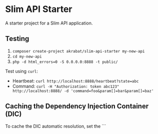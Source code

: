 # Slim API Starter

A starter project for a Slim API application.

## Testing

1. `composer create-project akrabat/slim-api-starter my-new-api`
2. `cd my-new-api`
3. `php -d html_errors=0 -S 0.0.0.0:8888 -t public/`

Test using `curl`:

* Heartbeat: `curl http://localhost:8888/heartbeat?state=abc`
* Command: `curl -H "Authorization: token abc123" http://localhost:8888/ -d 'command=foo&param[]=bar&param[]=baz'`

## Caching the Dependency Injection Container (DIC)

To cache the DIC automatic resolution, set the ``` 
